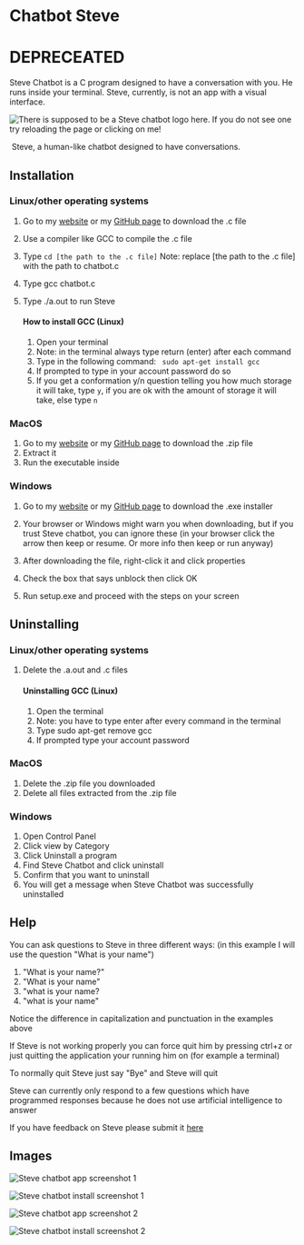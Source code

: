 # Chatbot Steve
# DEPRECEATED

Steve Chatbot is a C program designed to have a conversation with you. He runs inside your terminal. Steve, currently, is not an app with a visual interface.

![There is supposed to be a Steve chatbot logo here. If you do not see one try reloading the page or clicking on me!](https://drive.google.com/uc?export=download&id=1Qlu4UcOTwtDJeiXOhB7W5HTHia36vHnY)




​													Steve, a human-like chatbot designed to have conversations.

## Installation

### Linux/other operating systems

1. Go to my [website](https://rishaankotian.wixsite.com/home/steve-chatbot) or my [GitHub page](https://github.com/rishaank/chatbot) to download the .c file

2. Use a compiler like GCC to compile the .c file

3. Type ```cd [the path to the .c file]``` Note: replace [the path to the .c file] with the path to chatbot.c

4. Type gcc chatbot.c

5. Type ./a.out to run Steve

   #### How to install GCC (Linux)

   1. Open  your terminal
   2. Note: in the terminal always type return (enter) after each command
   3. Type in the following command: ``` sudo apt-get install gcc``` 
   4. If prompted to type in your account password do so
   5. If you get a conformation y/n question telling you how much storage it will take, type ```y```, if you are ok with the amount of storage it will take, else type ```n```

### MacOS

1. Go to my [website](https://rishaankotian.wixsite.com/home/steve-chatbot) or my [GitHub page](https://github.com/rishaank/chatbot) to download the .zip file
2. Extract it
3. Run the executable inside

### Windows

1. Go to my [website](https://rishaankotian.wixsite.com/home/steve-chatbot) or my [GitHub page](https://github.com/rishaank/chatbot) to download the .exe installer

2. Your browser or Windows might warn you when downloading, but if you trust Steve chatbot, you can ignore these (in your browser click the arrow then keep or resume. Or more info then keep or run anyway)

3. After downloading the file, right-click it and click properties

4. Check the box that says unblock then click OK

5. Run setup.exe and proceed with the steps on your screen

   

## Uninstalling

### Linux/other operating systems

1. Delete the .a.out and .c files

   #### Uninstalling GCC (Linux)

   1. Open the terminal
   2. Note: you have to type enter after every command in the terminal
   3. Type sudo apt-get remove gcc
   4. If prompted type your account password

### MacOS

1. Delete the .zip file you downloaded
2. Delete all files extracted from the .zip file

### Windows

1. Open Control Panel
2. Click view by Category 
3. Click Uninstall a program
4. Find Steve Chatbot and click uninstall
5. Confirm that you want to uninstall
6. You will get a message when Steve Chatbot was successfully uninstalled

## Help

You can ask questions to Steve in three different ways: (in this example I will use the question "What is your name")

1. "What is your name?"
2. "What is your name"
3. "what is your name?
4. "what is your name"

Notice the difference in capitalization and punctuation in the examples above

If Steve is not working properly you can force quit him by pressing ctrl+z or just quitting the application your running him  on (for example a terminal)

To normally quit Steve just say "Bye" and Steve will quit

Steve can currently only respond to a few questions which have programmed responses because he does not use artificial intelligence to answer

If you have feedback on Steve please submit it [here](https://docs.google.com/forms/d/e/1FAIpQLSdmnEe8kat5ihhBRUPY1omYYbarAuhq0q1_4vz_uJwsK30BgA/viewform)

## Images

![Steve chatbot app screenshot 1](https://drive.google.com/uc?export=download&id=1Xo_fiSnn2E2GQEr8_vfFa9cr9OeOaKxv)

![Steve chatbot install screenshot 1](https://drive.google.com/uc?export=download&id=1odCmYGoQdUnL81_SvXfg-SqO02nOsMIp)

![Steve chatbot app screenshot 2](https://drive.google.com/uc?export=download&id=1gUNgYO9LJdbJq5j5CZmFY91u5hEpj-Gp)

![Steve chatbot install screenshot 2](https://drive.google.com/uc?export=download&id=1Rz5qm-UXTQdVaN_O_25i95U6gO_NXT9m)


